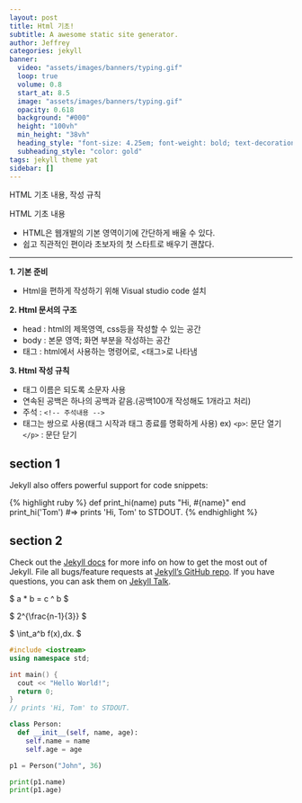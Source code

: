 ```yaml
---
layout: post
title: Html 기초!
subtitle: A awesome static site generator.
author: Jeffrey
categories: jekyll
banner:
  video: "assets/images/banners/typing.gif"
  loop: true
  volume: 0.8
  start_at: 8.5
  image: "assets/images/banners/typing.gif"
  opacity: 0.618
  background: "#000"
  height: "100vh"
  min_height: "38vh"
  heading_style: "font-size: 4.25em; font-weight: bold; text-decoration: underline"
  subheading_style: "color: gold"
tags: jekyll theme yat
sidebar: []
---
```


HTML 기초 내용, 작성 규칙

HTML 기초 내용 <br/>
- HTML은 웹개발의 기본 영역이기에 간단하게 배울 수 있다.
- 쉽고 직관적인 편이라 초보자의 첫 스타트로 배우기 괜찮다.
<hr>

__1. 기본 준비__
 - Html을 편하게 작성하기 위해 Visual studio code 설치 

__2. Html 문서의 구조__
 - head : html의 제목영역, css등을 작성할 수 있는 공간
 - body : 본문 영역; 화면 부분을 작성하는 공간
 - 태그 : html에서 사용하는 명령어로, <태그>로 나타냄

__3. Html 작성 규칙__
- 태그 이름은 되도록 소문자 사용
- 연속된 공백은 하나의 공백과 같음.(공백100개 작성해도 1개라고 처리)
- 주석 : `<!-- 주석내용 -->`
- 태그는 쌍으로 사용(태그 시작과 태그 종료를 명확하게 사용)
  ex) `<p>`: 문단 열기 `</p>` : 문단 닫기
## section 1

Jekyll also offers powerful support for code snippets:

{% highlight ruby %}
def print_hi(name)
puts "Hi, #{name}"
end
print_hi('Tom')
#=> prints 'Hi, Tom' to STDOUT.
{% endhighlight %}

## section 2

Check out the [Jekyll docs][jekyll-docs] for more info on how to get the most out of Jekyll. File all bugs/feature requests at [Jekyll’s GitHub repo][jekyll-gh]. If you have questions, you can ask them on [Jekyll Talk][jekyll-talk].

[jekyll-docs]: https://jekyllrb.com/docs/home
[jekyll-gh]: https://github.com/jekyll/jekyll
[jekyll-talk]: https://talk.jekyllrb.com/

$ a \* b = c ^ b $

$ 2^{\frac{n-1}{3}} $

$ \int_a^b f(x)\,dx. $

```cpp
#include <iostream>
using namespace std;

int main() {
  cout << "Hello World!";
  return 0;
}
// prints 'Hi, Tom' to STDOUT.
```

```python
class Person:
  def __init__(self, name, age):
    self.name = name
    self.age = age

p1 = Person("John", 36)

print(p1.name)
print(p1.age)
```
